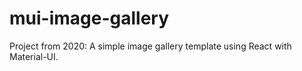 # mui-image-gallery
Project from 2020: A simple image gallery template using React with Material-UI.

